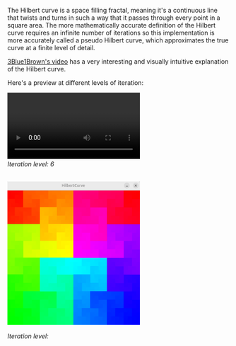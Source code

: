 <p>
  The Hilbert curve is a space filling fractal, meaning it's a continuous line that twists and turns in such a way that it passes through every point in a square area. The more mathematically accurate definition of the Hilbert curve requires an infinite number of iterations so this implementation is more accurately called a pseudo Hilbert curve, which approximates the true curve at a finite level of detail.
</p>

<p>
  <a href="https://www.youtube.com/watch?v=3s7h2MHQtxc">3Blue1Brown's video</a> has a very interesting and visually intuitive explanation of the Hilbert curve.
</p>


<p>Here's a preview at different levels of iteration:</p>

<video src="./imgs/order6.mp4" width="300" controls></video>  
*Iteration level: 6*

<br>

<div>
  <img src="./imgs/order10.png" width="300" />
  <p><em>Iteration level: </em></p>
</div>